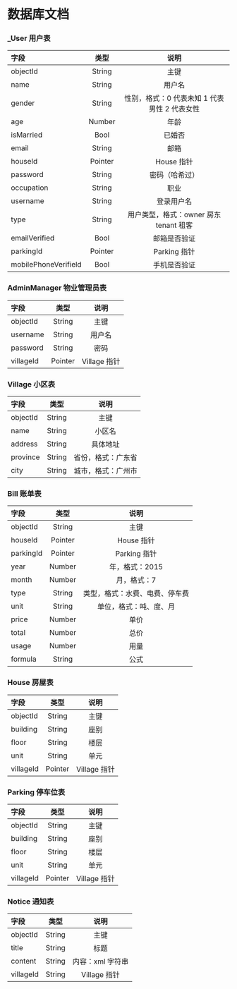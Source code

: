 # 数据库文档

### _User 用户表

字段 | 类型 | 说明
:----------- | :-----------: | :----------:
objectId | String | 主键
name | String | 用户名
gender | String | 性别，格式：0 代表未知 1 代表男性 2 代表女性
age | Number | 年龄 
isMarried | Bool | 已婚否
email | String | 邮箱
houseId | Pointer | House 指针
password | String | 密码（哈希过）
occupation | String | 职业
username | String | 登录用户名
type | String | 用户类型，格式：owner 房东 tenant 租客
emailVerified | Bool | 邮箱是否验证
parkingId | Pointer | Parking 指针
mobilePhoneVerifield | Bool | 手机是否验证

### AdminManager 物业管理员表

字段 | 类型 | 说明
:----------- | :-----------: | :----------:
objectId | String | 主键
username | String | 用户名
password | String | 密码
villageId | Pointer | Village 指针

### Village 小区表

字段 | 类型 | 说明
:----------- | :-----------: | :----------:
objectId | String | 主键
name | String | 小区名
address | String | 具体地址
province | String | 省份，格式：广东省
city | String | 城市，格式：广州市

### Bill 账单表

字段 | 类型 | 说明
:----------- | :-----------: | :----------:
objectId | String | 主键
houseId | Pointer | House 指针
parkingId | Pointer | Parking 指针
year | Number | 年，格式：2015
month | Number | 月，格式：7
type | String | 类型，格式：水费、电费、停车费
unit | String | 单位，格式：吨、度、月
price | Number | 单价
total | Number | 总价
usage | Number | 用量
formula | String | 公式

### House 房屋表

字段 | 类型 | 说明
:----------- | :-----------: | :----------:
objectId | String | 主键
building | String | 座别
floor | String | 楼层
unit | String | 单元
villageId | Pointer | Village 指针

### Parking 停车位表

字段 | 类型 | 说明
:----------- | :-----------: | :----------:
objectId | String | 主键
building | String | 座别
floor | String | 楼层
unit | String | 单元
villageId | Pointer | Village 指针

### Notice 通知表

字段 | 类型 | 说明
:----------- | :-----------: | :----------:
objectId | String | 主键
title | String | 标题
content | String | 内容：xml 字符串
villageId | String | Village 指针
